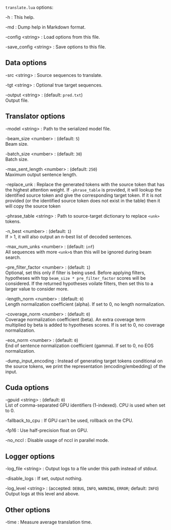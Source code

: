 <!--- This file was automatically generated. Do not modify it manually but use the docs/options/generate.sh script instead. -->

`translate.lua` options:


-h
:    This help.

-md
:    Dump help in Markdown format.

-config <string\>
:    Load options from this file.

-save_config <string\>
:    Save options to this file.

## Data options


-src <string\>
:    Source sequences to translate.

-tgt <string\>
:    Optional true target sequences.

-output <string\>
:    (default: `pred.txt`)<br/>Output file.

## Translator options


-model <string\>
:    Path to the serialized model file.

-beam_size <number\>
:    (default: `5`)<br/>Beam size.

-batch_size <number\>
:    (default: `30`)<br/>Batch size.

-max_sent_length <number\>
:    (default: `250`)<br/>Maximum output sentence length.

-replace_unk
:    Replace the generated <unk> tokens with the source token that has the highest attention weight. If `-phrase_table` is provided, it will lookup the identified source token and give the corresponding target token. If it is not provided (or the identified source token does not exist in the table) then it will copy the source token

-phrase_table <string\>
:    Path to source-target dictionary to replace `<unk>` tokens.

-n_best <number\>
:    (default: `1`)<br/>If > 1, it will also output an n-best list of decoded sentences.

-max_num_unks <number\>
:    (default: `inf`)<br/>All sequences with more `<unk>`s than this will be ignored during beam search.

-pre_filter_factor <number\>
:    (default: `1`)<br/>Optional, set this only if filter is being used. Before applying filters, hypotheses with top `beam_size * pre_filter_factor` scores will be considered. If the returned hypotheses voilate filters, then set this to a larger value to consider more.

-length_norm <number\>
:    (default: `0`)<br/>Length normalization coefficient (alpha). If set to 0, no length normalization.

-coverage_norm <number\>
:    (default: `0`)<br/>Coverage normalization coefficient (beta). An extra coverage term multiplied by beta is added to hypotheses scores. If is set to 0, no coverage normalization.

-eos_norm <number\>
:    (default: `0`)<br/>End of sentence normalization coefficient (gamma). If set to 0, no EOS normalization.

-dump_input_encoding
:    Instead of generating target tokens conditional on the source tokens, we print the representation (encoding/embedding) of the input.

## Cuda options


-gpuid <string\>
:    (default: `0`)<br/>List of comma-separated GPU identifiers (1-indexed). CPU is used when set to 0.

-fallback_to_cpu
:    If GPU can't be used, rollback on the CPU.

-fp16
:    Use half-precision float on GPU.

-no_nccl
:    Disable usage of nccl in parallel mode.

## Logger options


-log_file <string\>
:    Output logs to a file under this path instead of stdout.

-disable_logs
:    If set, output nothing.

-log_level <string\>
:    (accepted: `DEBUG`, `INFO`, `WARNING`, `ERROR`; default: `INFO`)<br/>Output logs at this level and above.

## Other options


-time
:    Measure average translation time.

